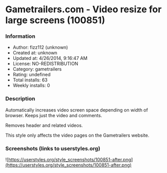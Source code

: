 # Gametrailers.com - Video resize for large screens (100851)

### Information
- Author: fizz112 (unknown)
- Created at: unknown
- Updated at: 4/26/2014, 9:16:47 AM
- License: NO-REDISTRIBUTION
- Category: gametrailers
- Rating: undefined
- Total installs: 63
- Weekly installs: 0


### Description
Automatically increases video screen space depending on width of browser.
Keeps just the video and comments. 

Removes header and related videos.

This style only affects the video pages on the Gametrailers website.


### Screenshots (links to userstyles.org)
![https://userstyles.org/style_screenshots/100851-after.png](https://userstyles.org/style_screenshots/100851-after.png)


